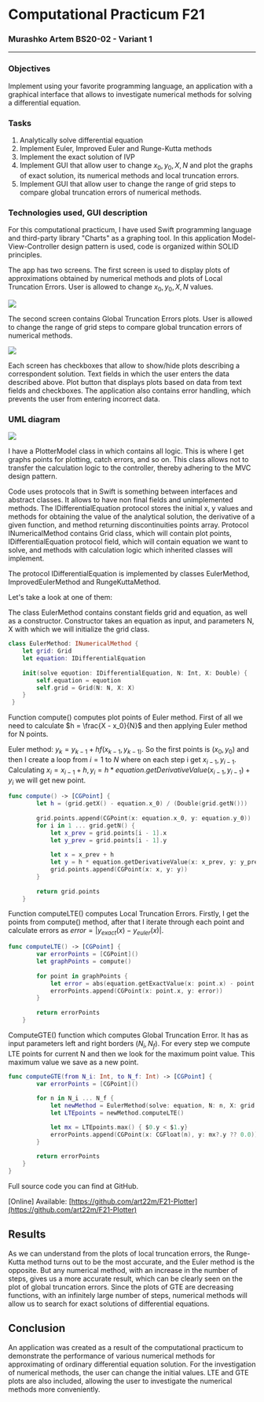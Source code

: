 # Computational Practicum F21

### Murashko Artem BS20-02 - Variant 1

---

### Objectives

Implement using your favorite programming language, an application with a graphical interface that allows to investigate numerical methods for solving a differential equation.

### Tasks

1. Analytically solve differential equation
2. Implement Euler, Improved Euler and Runge-Kutta methods 
3. Implement the exact solution of IVP 
4. Implement GUI that allow user to change $x_0, y_0, X, N$ and plot the graphs of exact solution, its numerical methods and local truncation errors.
5. Implement GUI that allow user to change the range of grid steps to compare global truncation errors of numerical methods.

### Technologies used, GUI description

For this computational practicum, I have used Swift programming language and third-party library "Charts" as a graphing tool.
In this application Model-View-Controller design pattern is used, code is organized within SOLID principles.

The app has two screens. The first screen is used to display plots of approximations obtained by numerical methods and plots of Local Truncation Errors. User is allowed to change $x_0, y_0, X, N$ values.

<img src="Screenshots/1.PNG"/>

The second screen contains Global Truncation Errors plots. User is allowed to change the range of grid steps to compare global truncation errors of numerical methods.

<img src="Screenshots/2.PNG"/>

Each screen has checkboxes that allow to show/hide plots describing a correspondent solution. Text fields in which the user enters the data described above. Plot button that displays plots based on data from text fields and checkboxes. The application also contains error handling, which prevents the user from entering incorrect data.

### UML diagram

<img src="Screenshots/3.PNG"/>

I have a PlotterModel class in which contains all logic. This is where I get graphs points for  plotting, catch errors, and so on. This class allows not to transfer the calculation logic to the controller, thereby adhering to the MVC design pattern. 

Code uses protocols that in Swift is something between interfaces and abstract classes. It allows to have non final fields and unimplemented methods. The IDifferentialEquation protocol stores the initial x, y values and methods for obtaining the value of the analytical solution, the derivative of a given function, and method returning discontinuities points array. Protocol INumericalMethod contains Grid class, which will contain plot points, IDifferentialEquation protocol field, which will contain equation we want to solve, and methods with calculation logic which inherited classes will implement.

The protocol IDifferentialEquation is implemented by classes EulerMethod, ImprovedEulerMethod and RungeKuttaMethod. 

Let's take a look at one of them:

The class EulerMethod contains constant fields grid and equation, as well as a constructor. Constructor takes an equation as input, and parameters N, X with which we will initialize the grid class.

```swift
class EulerMethod: INumericalMethod {    
    let grid: Grid
    let equation: IDifferentialEquation
    
    init(solve equotion: IDifferentialEquation, N: Int, X: Double) {
        self.equation = equotion
        self.grid = Grid(N: N, X: X)
    }
 }
```

Function compute() computes plot points of Euler method. First of all we need to calculate $h = \frac{X - x_0}{N}$ and then applying Euler method for N points. 

Euler method: $y_k = y_{k-1} + hf(x_{k-1}, y_{k-1)}$. So the first points is $(x_0, y_0)$ and then I create a loop from $i = 1$  to $N$ where on each step i get $x_{i-1}, y_{i-1}$. Calculating $x_i = x_{i-1} + h, y_i = h*equation.getDerivativeValue(x_{i-1}, y_{i-1}) + y_i$ we will get new point.

```swift
func compute() -> [CGPoint] {
        let h = (grid.getX() - equation.x_0) / (Double(grid.getN()))
        
        grid.points.append(CGPoint(x: equation.x_0, y: equation.y_0))
        for i in 1 ... grid.getN() {
            let x_prev = grid.points[i - 1].x
            let y_prev = grid.points[i - 1].y
            
            let x = x_prev + h
            let y = h * equation.getDerivativeValue(x: x_prev, y: y_prev) + y_prev
            grid.points.append(CGPoint(x: x, y: y))
        }
        
        return grid.points
    }
```

Function computeLTE() computes Local Truncation Errors. Firstly, I get the points from compute() method, after that I iterate through each point and calculate errors as $error = |y_{exact}(x) - y_{euler}(x)|$.

```swift
func computeLTE() -> [CGPoint] {
        var errorPoints = [CGPoint]()
        let graphPoints = compute()
        
        for point in graphPoints {
            let error = abs(equation.getExactValue(x: point.x) - point.y)
            errorPoints.append(CGPoint(x: point.x, y: error))
        }
        
        return errorPoints
    }
```

ComputeGTE() function which computes Global Truncation Error. It has as input parameters left and right borders $(N_i, N_f)$. For every step we compute LTE points for current N and then we look for the maximum point value. This maximum value we save as a new point.

```swift
func computeGTE(from N_i: Int, to N_f: Int) -> [CGPoint] {
        var errorPoints = [CGPoint]()
        
        for n in N_i ... N_f {
            let newMethod = EulerMethod(solve: equation, N: n, X: grid.getX())
            let LTEpoints = newMethod.computeLTE()

            let mx = LTEpoints.max() { $0.y < $1.y}
            errorPoints.append(CGPoint(x: CGFloat(n), y: mx?.y ?? 0.0))
        }
        
        return errorPoints
    }
}
```

Full source code you can find at GitHub.

[Online] Available: [https://github.com/art22m/F21-Plotter](https://github.com/art22m/F21-Plotter)

## Results

As we can understand from the plots of local truncation errors, the Runge-Kutta method turns out to be the most accurate, and the Euler method is the opposite. But any numerical method, with an increase in the number of steps, gives us a more accurate result, which can be clearly seen on the plot of global truncation errors. Since the plots of GTE are decreasing functions, with an infinitely large number of steps, numerical methods will allow us to search for exact solutions of differential equations.

## Conclusion

An application was created as a result of the computational practicum to demonstrate the performance of various numerical methods for approximating of ordinary differential equation solution. For the investigation of numerical methods, the user can change the initial values. LTE and GTE plots are also included, allowing the user to investigate the numerical methods more conveniently.